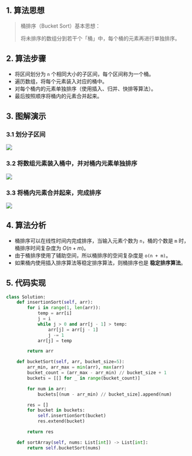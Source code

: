 ## 1. 算法思想

> 桶排序（Bucket Sort）基本思想：
>
> 将未排序的数组分到若干个「桶」中，每个桶的元素再进行单独排序。

## 2. 算法步骤

- 将区间划分为 `n` 个相同大小的子区间，每个区间称为一个桶。
- 遍历数组，将每个元素装入对应的桶中。
- 对每个桶内的元素单独排序（使用插入、归并、快排等算法）。
- 最后按照顺序将桶内的元素合并起来。

## 3. 图解演示

### 3.1 划分子区间

![](https://qcdn.itcharge.cn/images/20211020155244.png)

### 3.2 将数组元素装入桶中，并对桶内元素单独排序

![](https://qcdn.itcharge.cn/images/20211020155314.png)

### 3.3 将桶内元素合并起来，完成排序

![](https://qcdn.itcharge.cn/images/20211020155335.png)

## 4. 算法分析

- 桶排序可以在线性时间内完成排序，当输入元素个数为 `n`，桶的个数是 `m` 时，桶排序时间复杂度为 $O(n + m)$。
- 由于桶排序使用了辅助空间，所以桶排序的空间复杂度是 `o(n + m)`。
- 如果桶内使用插入排序算法等稳定排序算法，则桶排序也是 **稳定排序算法**。

## 5. 代码实现

```Python
class Solution:
    def insertionSort(self, arr):
        for i in range(1, len(arr)):
            temp = arr[i]
            j = i
            while j > 0 and arr[j - 1] > temp:
                arr[j] = arr[j - 1]
                j -= 1
            arr[j] = temp

        return arr

    def bucketSort(self, arr, bucket_size=5):
        arr_min, arr_max = min(arr), max(arr)
        bucket_count = (arr_max - arr_min) // bucket_size + 1
        buckets = [[] for _ in range(bucket_count)]

        for num in arr:
            buckets[(num - arr_min) // bucket_size].append(num)

        res = []
        for bucket in buckets:
            self.insertionSort(bucket)
            res.extend(bucket)

        return res

    def sortArray(self, nums: List[int]) -> List[int]:
        return self.bucketSort(nums)
```

